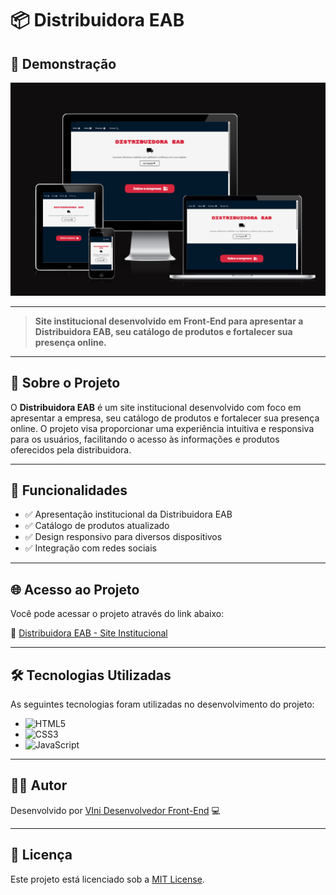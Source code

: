 # 📦 Distribuidora EAB

## 📸 Demonstração

![Demonstração do Projeto](img-responsiva.png)

---

> **Site institucional desenvolvido em Front-End para apresentar a Distribuidora EAB, seu catálogo de produtos e fortalecer sua presença online.**

---

## 🧾 Sobre o Projeto

O **Distribuidora EAB** é um site institucional desenvolvido com foco em apresentar a empresa, seu catálogo de produtos e fortalecer sua presença online. O projeto visa proporcionar uma experiência intuitiva e responsiva para os usuários, facilitando o acesso às informações e produtos oferecidos pela distribuidora.

---

## 🚀 Funcionalidades

- ✅ Apresentação institucional da Distribuidora EAB
- ✅ Catálogo de produtos atualizado
- ✅ Design responsivo para diversos dispositivos
- ✅ Integração com redes sociais

---

## 🌐 Acesso ao Projeto

Você pode acessar o projeto através do link abaixo:

🔗 [Distribuidora EAB - Site Institucional](https://dev1niborges.github.io/projeto-distribuidora/)

---

## 🛠️ Tecnologias Utilizadas

As seguintes tecnologias foram utilizadas no desenvolvimento do projeto:

- ![HTML5](https://img.shields.io/badge/HTML5-E34F26?style=flat&logo=html5&logoColor=white)
- ![CSS3](https://img.shields.io/badge/CSS3-1572B6?style=flat&logo=css3&logoColor=white)
- ![JavaScript](https://img.shields.io/badge/JavaScript-F7DF1E?style=flat&logo=javascript&logoColor=black)

---

## 👨‍💻 Autor

Desenvolvido por [VIni Desenvolvedor Front-End](https://github.com/deV1niborges) 💻

---

## 📄 Licença

Este projeto está licenciado sob a [MIT License](LICENSE).
